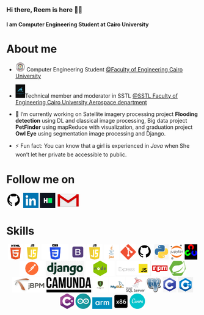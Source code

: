 ### Hi there, Reem is here 👋😊
#### I am Computer Engineering Student at Cairo University

<!--
**reem-atalah/reem-atalah** is a ✨ _special_ ✨ repository because its `README.md` (this file) appears on your GitHub profile.

Here are some ideas to get you started:


- 👯 I’m looking to collaborate on ...
- 🤔 I’m looking for help with ...
- 💬 Ask me about ...
- 😄 Pronouns: ...

- 🔭 I’m currently working on Machine Learning project **Handwriting Based Gender Classification** , Embedded system project making drivers using **STM32**, Security project as implementing and attacking **RSA**, and graphics maze game using **openGL**.

- 📫 How to reach me: <a href="reem.atalah1@gmail.com">@gmail account</a>
-->
# About me 
- <img src="https://github.com/reem-atalah/reem-atalah/blob/main/imgs/CUFE.png" width="25" draggable="false"> Computer Engineering Student  <a href="http://eng.cu.edu.eg/ar/">@Faculty of Engineering Cairo University</a>
- <img src="https://github.com/reem-atalah/reem-atalah/blob/main/imgs/sstl.png" width="25" draggable="false">Technical member and moderator in SSTL  <a href="https://www.linkedin.com/company/sst-lab/mycompany/">@SSTL Faculty of Engineering Cairo University Aerospace department</a>

- 🔭 I’m currently working on Satellite imagery processing project **Flooding detection** using DL and classical image processing, Big data project **PetFinder** using mapReduce with visualization, and graduation project **Owl Eye** using segmentation image processing and Django.

<!-- - 🌱 I’m currently learning: *SpringBoot Java*, *GoLang*, *Ruby on Rails* -->

<!-- - 📫 How to reach me:  -->

- ⚡ Fun fact: You can know that a girl is experienced in *Java* when She won’t let her private be accessible to public.

# Follow me on
[<img src='https://github.com/reem-atalah/reem-atalah/blob/main/imgs/github.jpg' alt='github' height='40'>](https://github.com/reem-atalah)  [<img src='https://github.com/reem-atalah/reem-atalah/blob/main/imgs/linkedin.jpg' alt='linkedin' height='40'>](https://www.linkedin.com/in/reem-attallah-4484b9190/)  [<img src='https://github.com/reem-atalah/reem-atalah/blob/main/imgs/HackerRank.jpg' alt='hackerrank' height='40'>](https://www.hackerrank.com/reem_atalah1)  [<img src='https://github.com/reem-atalah/reem-atalah/blob/main/imgs/gmail.jpg' alt='gmail' height='40'>](mailto:reem.atalah1@gmail.com)  

# Skills
<div align="center">
<img src='https://github.com/reem-atalah/reem-atalah/blob/main/imgs/html.jpg' height='40'>  
<img src='https://github.com/reem-atalah/reem-atalah/blob/main/imgs/js.png' height='40'> 
<img src='https://github.com/reem-atalah/reem-atalah/blob/main/imgs/css.png' height='40'>
<img src='https://github.com/reem-atalah/reem-atalah/blob/main/imgs/bootstrap.jpg' height='40'>
<img src='https://github.com/reem-atalah/reem-atalah/blob/main/imgs/js.png' height='40'>
<img src='https://github.com/reem-atalah/reem-atalah/blob/main/imgs/java.jpg' height='40'>
<img src='https://github.com/reem-atalah/reem-atalah/blob/main/imgs/Git.png' height='40'>
<img src='https://github.com/reem-atalah/reem-atalah/blob/main/imgs/github.jpg' height='40'>
<img src='https://github.com/reem-atalah/reem-atalah/blob/main/imgs/python.png' height='40'> 
<img src='https://github.com/reem-atalah/reem-atalah/blob/main/imgs/jupyter.png' height='40'> 
<img src='https://github.com/reem-atalah/reem-atalah/blob/main/imgs/opencv.png' height='40'>
<img src='https://github.com/reem-atalah/reem-atalah/blob/main/imgs/postman.jpg' height='40'>
<img src='https://github.com/reem-atalah/reem-atalah/blob/main/imgs/django.png' height='40'>
<img src='https://github.com/reem-atalah/reem-atalah/blob/main/imgs/node.png' height='40'>
<img src='https://github.com/reem-atalah/reem-atalah/blob/main/imgs/express_js.png' height='40'>
<img src='https://github.com/reem-atalah/reem-atalah/blob/main/imgs/npm.png' height='40'> 
<img src='https://github.com/reem-atalah/reem-atalah/blob/main/imgs/spring.png' height='40'>
<img src='https://github.com/reem-atalah/reem-atalah/blob/main/imgs/jbpm.png' height='40'>
<img src='https://github.com/reem-atalah/reem-atalah/blob/main/imgs/camunda.png' height='40'>
<img src='https://github.com/reem-atalah/reem-atalah/blob/main/imgs/mongodb.jpg' height='40'>
<img src='https://github.com/reem-atalah/reem-atalah/blob/main/imgs/mysql.png' height='40'> 
<img src='https://github.com/reem-atalah/reem-atalah/blob/main/imgs/microsoftSQL.png' height='40'> 
<img src='https://github.com/reem-atalah/reem-atalah/blob/main/imgs/postgresql.jpg' height='40'>
<img src='https://github.com/reem-atalah/reem-atalah/blob/main/imgs/c.png' height='40'>
<img src='https://github.com/reem-atalah/reem-atalah/blob/main/imgs/cpp.png' height='40'>
<img src='https://github.com/reem-atalah/reem-atalah/blob/main/imgs/csharp.png' height='40'>
<img src='https://github.com/reem-atalah/reem-atalah/blob/main/imgs/arduino.jpg' height='40'>
<img src='https://github.com/reem-atalah/reem-atalah/blob/main/imgs/arm.png' height='30'> 
<img src='https://github.com/reem-atalah/reem-atalah/blob/main/imgs/assembly.png' height='40'> 
<img src='https://github.com/reem-atalah/reem-atalah/blob/main/imgs/canva.png' height='40'>
</div>

  <!--
[![Anurag's github stats](https://github-readme-stats.vercel.app/api?username=osamamagdy&count_private=true&show_icons=true&theme=radical(https://github.com/anuraghazra/github-readme-stats)
[![Top Langs](https://github-readme-stats.vercel.app/api/top-langs/?username=osamamagdy&show_icons=true&theme=radical&layout=compact(https://github.com/anuraghazra/github-readme-stats)
</div>


<p align="center"> 
  Visitor count<br>
  <img src="https://profile-counter.glitch.me/reem-atalah/count.svg" />
</p> -->


